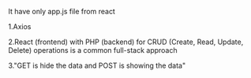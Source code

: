 It have only app.js file from react

1.Axios

2.React (frontend) with PHP (backend) for CRUD (Create, Read, Update, Delete) operations is a common full-stack approach

3."GET is hide the data and POST is showing the data"
